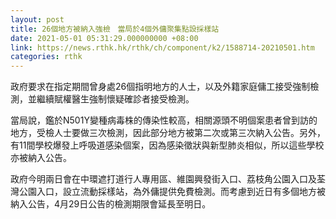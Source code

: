 ```yaml
---
layout: post
title: 26個地方被納入強檢　當局於4個外傭聚集點設採樣站
date: 2021-05-01 05:31:29.000000000 +08:00
link: https://news.rthk.hk/rthk/ch/component/k2/1588714-20210501.htm
categories: rthk
---
```


政府要求在指定期間曾身處26個指明地方的人士，以及外籍家庭傭工接受強制檢測，並繼續賦權醫生強制懷疑確診者接受檢測。

當局說，鑑於N501Y變種病毒株的傳染性較高，相關源頭不明個案患者曾到訪的地方，受檢人士要做三次檢測，因此部分地方被第二次或第三次納入公告。另外，有11間學校爆發上呼吸道感染個案，因為感染徵狀與新型肺炎相似，所以這些學校亦被納入公告。

政府今明兩日會在中環遮打道行人專用區、維園興發街入口、荔枝角公園入口及荃灣公園入口，設立流動採樣站，為外傭提供免費檢測。而考慮到近日有多個地方被納入公告，4月29日公告的檢測期限會延長至明日。
